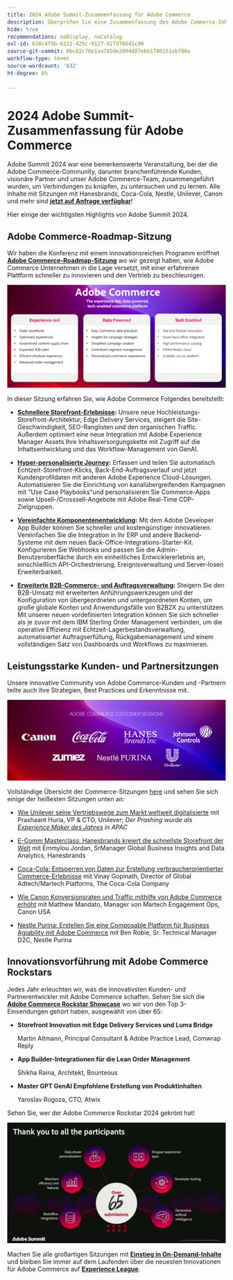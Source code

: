 ```yaml
---
title: 2024 Adobe Summit-Zusammenfassung für Adobe Commerce
description: Überprüfen Sie eine Zusammenfassung des Adobe Commerce-Inhalts aus dem Adobe Summit-Ereignis von 2024.
hide: true
recommendations: noDisplay, noCatalog
exl-id: 638c4f9b-6332-425c-9127-927d76641c90
source-git-commit: 0bc82c76e1aa785de2094d87ebb1780151eb780a
workflow-type: tm+mt
source-wordcount: '632'
ht-degree: 0%

---
```


# 2024 Adobe Summit-Zusammenfassung für Adobe Commerce

Adobe Summit 2024 war eine bemerkenswerte Veranstaltung, bei der die Adobe Commerce-Community, darunter branchenführende Kunden, visionäre Partner und unser Adobe Commerce-Team, zusammengeführt wurden, um Verbindungen zu knüpfen, zu untersuchen und zu lernen. Alle Inhalte mit Sitzungen mit Hanesbrands, Coca-Cola, Nestle, Unilever, Canon und mehr sind [**jetzt auf Anfrage verfügbar**](https://business.adobe.com/summit/2024/sessions.html?Track=Commerce)!

Hier einige der wichtigsten Highlights von Adobe Summit 2024.

## Adobe Commerce-Roadmap-Sitzung

Wir haben die Konferenz mit einem innovationsreichen Programm eröffnet [**Adobe Commerce-Roadmap-Sitzung**](https://business.adobe.com/summit/2024/sessions/adobe-commerce-2024-product-roadmap-review-s432.html) wo wir gezeigt haben, wie Adobe Commerce Unternehmen in die Lage versetzt, mit einer erfahrenen Plattform schneller zu innovieren und den Vertrieb zu beschleunigen.

![Screenshot eines Computers](../../assets/events/image1.png)

In dieser Sitzung erfahren Sie, wie Adobe Commerce Folgendes bereitstellt:

- **[Schnellere Storefront-Erlebnisse](https://experienceleague.adobe.com/developer/commerce/storefront/):** Unsere neue Hochleistungs-Storefront-Architektur, Edge Delivery Services, steigert die Site-Geschwindigkeit, SEO-Ranglisten und den organischen Traffic. Außerdem optimiert eine neue Integration mit Adobe Experience Manager Assets Ihre Inhaltsversorgungskette mit Zugriff auf die Inhaltsentwicklung und das Workflow-Management von GenAI.

- **[Hyper-personalisierte Journey](https://experienceleague.adobe.com/en/docs/commerce-admin/customers/customers-menu/personalize-scale):** Erfassen und teilen Sie automatisch Echtzeit-Storefront-Klicks, Back-End-Auftragsverlauf und jetzt Kundenprofildaten mit anderen Adobe Experience Cloud-Lösungen. Automatisieren Sie die Einrichtung von kanalübergreifenden Kampagnen mit &quot;Use Case Playbooks&quot;und personalisieren Sie Commerce-Apps sowie Upsell-/Crosssell-Angebote mit Adobe Real-Time CDP-Zielgruppen.

- **[Vereinfachte Komponentenentwicklung](https://developer.adobe.com/commerce/extensibility/app-development/learning-path/):** Mit dem Adobe Developer App Builder können Sie schneller und kostengünstiger innovatieren. Vereinfachen Sie die Integration in Ihr ERP und andere Backend-Systeme mit dem neuen Back-Office-Integrations-Starter-Kit. Konfigurieren Sie Webhooks und passen Sie die Admin-Benutzeroberfläche durch ein einheitliches Entwicklererlebnis an, einschließlich API-Orchestrierung, Ereignisverwaltung und Server-losen Erweiterbarkeit.

- **[Erweiterte B2B-Commerce- und Auftragsverwaltung](https://experienceleague.adobe.com/en/docs/commerce-admin/b2b/introduction):** Steigern Sie den B2B-Umsatz mit erweiterten Anführungswerkzeugen und der Konfiguration von übergeordneten und untergeordneten Konten, um große globale Konten und Anwendungsfälle von B2B2X zu unterstützen. Mit unserer neuen vordefinierten Integration können Sie sich schneller als je zuvor mit dem IBM Sterling Order Management verbinden, um die operative Effizienz mit Echtzeit-Lagerbestandsverwaltung, automatisierter Auftragserfüllung, Rückgabemanagement und einem vollständigen Satz von Dashboards und Workflows zu maximieren.

## Leistungsstarke Kunden- und Partnersitzungen

Unsere innovative Community von Adobe Commerce-Kunden und -Partnern teilte auch ihre Strategien, Best Practices und Erkenntnisse mit.

![Eine Gruppe von Logos auf lilafarbenem Hintergrund](../../assets/events/image2.png)

Vollständige Übersicht der Commerce-Sitzungen [here](https://business.adobe.com/summit/2024/sessions.html?Track=Commerce) und sehen Sie sich einige der heißesten Sitzungen unten an:

- [Wie Unilever seine Vertriebswege zum Markt weltweit digitalisierte](https://business.adobe.com/summit/2024/sessions/how-unilever-digitized-its-distributive-trade-rout-s430.html) mit Prashaant Huria, VP &amp; CTO, Unilever; *Der Prashing wurde als [Experience Maker des Jahres](https://www.adobeexperienceawards.com/stories2024) in APAC*

- [E-Comm Masterclass: Hanesbrands kreiert die schnellste Storefront der Welt](https://business.adobe.com/summit/2024/sessions/ecomm-masterclass-hanesbrands-creates-the-worlds-f-s435.html) mit Emmylou Jordan, SrManager Global Business Insights and Data Analytics, Hanesbrands

- [Coca-Cola: Entsperren von Daten zur Erstellung verbraucherorientierter Commerce-Erlebnisse](https://business.adobe.com/summit/2024/sessions/cocacola-unlocking-data-to-create-consumercentric-s434.html) mit Vinay Gopinath, Director of Global Adtech/Martech Platforms, The Coca-Cola Company

- [Wie Canon Konversionsraten und Traffic mithilfe von Adobe Commerce erhöht](https://business.adobe.com/summit/2024/sessions/how-canon-increased-conversion-rates-and-traffic-u-s438.html) mit Matthew Mandato, Manager von Martech Engagement Ops, Canon USA

- [Nestle Purina: Erstellen Sie eine Composable Platform für Business Agiability mit Adobe Commerce](https://business.adobe.com/summit/2024/sessions/purina-takes-composable-commerce-approach-to-boost-s437.html) mit Ben Robie, Sr. Technical Manager D2C, Nestle Purina

## Innovationsvorführung mit Adobe Commerce Rockstars

Jedes Jahr erleuchten wir, was die innovativsten Kunden- und Partnerentwickler mit Adobe Commerce schaffen. Sehen Sie sich die **[Adobe Commerce Rockstar Showcase](https://business.adobe.com/summit/2024/sessions/adobe-commerce-rockstar-showcase-s431.html)** wo wir von den Top 3-Einsendungen gehört haben, ausgewählt von über 65:

- **Storefront Innovation mit Edge Delivery Services und Luma Bridge**

  Martin Altmann, Principal Consultant &amp; Adobe Practice Lead, Comwrap Reply

- **App Builder-Integrationen für die Lean Order Management**

  Shikha Raina, Architekt, Bounteous

- **Master GPT GenAI Empfohlene Erstellung von Produktinhalten**

  Yaroslav Rogoza, CTO, Atwix

Sehen Sie, wer der Adobe Commerce Rockstar 2024 gekrönt hat!

![Screenshot eines schwarzen Hintergrunds mit weißem Text und Symbolen](../../assets/events/image3.png)

Machen Sie alle großartigen Sitzungen mit **[Einstieg in On-Demand-Inhalte](https://business.adobe.com/summit/2024/sessions.html?Track=Commerce)** und bleiben Sie immer auf dem Laufenden über die neuesten Innovationen für Adobe Commerce auf [**Experience League**](https://experienceleague.adobe.com/en/docs/commerce-operations/release/latest).
